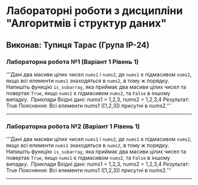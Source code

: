 # Лабораторні роботи з дисципліни "Алгоритмів і структур даних"

## Виконав: Тупиця Тарас (Група ІР-24)

### Лабораторна робота №1 (Варіант 1 Рівень 1)

'''Дані два масиви цілих чисел `nums1` і `nums2`, де `nums1` є підмасивом `nums2`, якщо всі елементи `nums1` знаходяться в `nums2`, в тому ж порядку.
​
Напишіть функцію `is_subarray`, яка приймає два масиви цілих чисел та повертає `True`, якщо `nums1` є підмасивом `nums2`, та `False` в іншому випадку.
​
Приклади
Вхідні дані: nums1 = 1,2,3, nums2 = 1,2,3,4
Результат: True
Пояснення: Всі елементи nums1 ([1,2,3]) присутні в nums2.'''

***
### Лабораторна робота №2 (Варіант 1 Рівень 1)

'''Дані два масиви цілих чисел `nums1` і `nums2`, де `nums1` є підмасивом `nums2`, якщо всі елементи `nums1` знаходяться в `nums2`, в тому ж порядку.
​
Напишіть функцію `is_subarray`, яка приймає два масиви цілих чисел та повертає `True`, якщо `nums1` є підмасивом `nums2`, та `False` в іншому випадку.
​
Приклади
Вхідні дані: nums1 = 1,2,3, nums2 = 1,2,3,4
Результат: True
Пояснення: Всі елементи nums1 ([1,2,3]) присутні в nums2.'''

***

